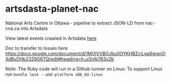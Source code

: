 # artsdasta-planet-nac
National Arts Centre in Ottawa - pipeline to extract JSON-LD from nac-cna.ca into Artsdata

View latest events crawled in Artsdata [here](https://kg.artsdata.ca/query/show?title=Event%20entities%20in%20nac-events%20%284156%20triples%29&sparql=list_events&graph=http://kg.artsdata.ca/culture-creates/artsdata-planet-nac/nac-events)


Doc to transfer to Issues here
https://docs.google.com/document/d/1MOIVVBOJbu0OYKHBZcjLga6grpnOXdByDHb2329G6TQ/edit#heading=h.ui3nlb763v2b


Note: The Ruby code will run in a Github runner on Linux: To support Linux run `bundle lock --add-platform x86_64-linux`